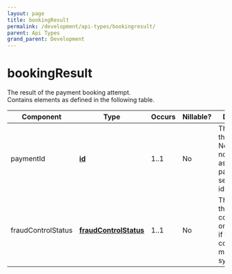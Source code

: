 ```yaml
---
layout: page
title: bookingResult
permalink: /development/api-types/bookingresult/
parent: Api Types
grand_parent: Development
---
```




# bookingResult 

The result of the payment booking attempt.  
Contains elements as defined in the following table.

| Component          | Type                                         | Occurs | Nillable? | Description                                                                                         |
|--------------------|----------------------------------------------|--------|-----------|-----------------------------------------------------------------------------------------------------|
| paymentId          | **[id](/development/api-types/simple-types/)**                    | 1..1   | No        | The identity of the payment. Note: this is not the same as the payment session identity.            |
| fraudControlStatus | **[fraudControlStatus](/development/api-types/fraudcontrolstatus/)** | 1..1   | No        | The result of the fraud control. This is only available if the fraud control was made synchronously |

